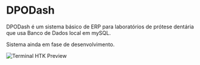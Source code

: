 # DPODash
DPODash é um sistema básico de ERP para laboratórios de prótese dentária que usa Banco de Dados local em mySQL.

Sistema ainda em fase de desenvolvimento.

<img src="https://github.com/dovglasneves/Terminal-HTK/blob/master/Preview/Terminal_HTK.gif" alt="Terminal HTK Preview" border="0" align=middle>
